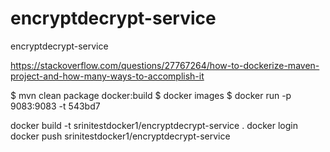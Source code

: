 # encryptdecrypt-service
encryptdecrypt-service

https://stackoverflow.com/questions/27767264/how-to-dockerize-maven-project-and-how-many-ways-to-accomplish-it

$ mvn clean package docker:build
$ docker images
$ docker run -p 9083:9083 -t 543bd7

docker build -t srinitestdocker1/encryptdecrypt-service .
docker login
docker push srinitestdocker1/encryptdecrypt-service


